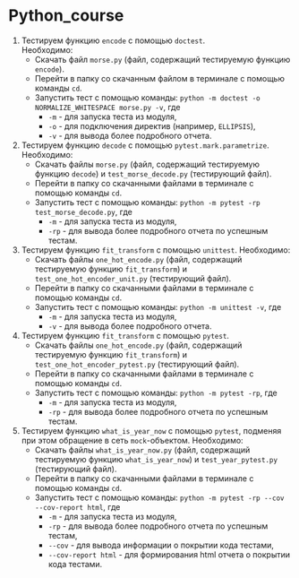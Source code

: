 # Python_course
1. Тестируем функцию `encode` с помощью `doctest`.  
Необходимо:
    - Скачать файл `morse.py` (файл, содержащий тестируемую функцию `encode`).  
    - Перейти в папку со скачанным файлом в терминале с помощью команды `cd`.
    - Запустить тест с помощью команды: `python -m doctest -o NORMALIZE_WHITESPACE morse.py -v`, где
        - `-m` - для запуска теста из модуля,
        - `-o` - для подключения директив (например, `ELLIPSIS`),
        - `-v` - для вывода более подробного отчета.
2. Тестируем функцию `decode` с помощью `pytest.mark.parametrize`.  
Необходимо:
    - Скачать файлы `morse.py` (файл, содержащий тестируемую функцию `decode`) и `test_morse_decode.py` (тестирующий файл).
    - Перейти в папку со скачанными файлами в терминале с помощью команды `cd`.
    - Запустить тест с помощью команды:  `python -m pytest -rp test_morse_decode.py`, где
        - `-m` - для запуска теста из модуля,
        - `-rp` -  для вывода более подробного отчета по успешным тестам.
3. Тестируем функцию `fit_transform` с помощью `unittest`.
Необходимо:
    - Скачать файлы `one_hot_encode.py` (файл, содержащий тестируемую функцию `fit_transform`) и `test_one_hot_encoder_unit.py` (тестирующий файл).
    - Перейти в папку со скачанными файлами в терминале с помощью команды `cd`.
    - Запустить тест с помощью команды: `python -m unittest -v`, где
        - `-m` - для запуска теста из модуля,
        - `-v` - для вывода более подробного отчета. 
5. Тестируем функцию `fit_transform` с помощью `pytest`.
    - Скачать файлы `one_hot_encode.py` (файл, содержащий тестируемую функцию `fit_transform`) и `test_one_hot_encoder_pytest.py` (тестирующий файл).
    - Перейти в папку со скачанными файлами в терминале с помощью команды `cd`.
    - Запустить тест с помощью команды: `python -m pytest -rp`, где
        - `-m` - для запуска теста из модуля,
        - `-rp` -  для вывода более подробного отчета по успешным тестам.
7. Тестируем функцию `what_is_year_now` с помощью `pytest`, подменяя при этом обращение в сеть `mock`-объектом.
Необходимо:  
    - Скачать файлы `what_is_year_now.py` (файл, содержащий тестируемую функцию `what_is_year_now`) и `test_year_pytest.py` (тестирующий файл).
    - Перейти в папку со скачанными файлами в терминале с помощью команды `cd`.
    - Запустить тест с помощью команды: `python -m pytest -rp --cov --cov-report html`, где
        - `-m` - для запуска теста из модуля,
        - `-rp` -  для вывода более подробного отчета по успешным тестам,
        - `--cov` - для вывода информации о покрытии кода тестами,
        - `--cov-report html` - для формирования html отчета о покрытии кода тестами.

